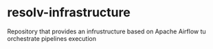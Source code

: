 # resolv-infrastructure
Repository that provides an infrustructure based on Apache Airflow tu orchestrate pipelines execution
